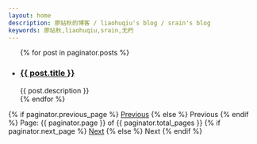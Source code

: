 ```yaml
---
layout: home
description: 廖祜秋的博客 / liaohuqiu's blog / srain's blog
keywords: 廖祜秋,liaohuqiu,srain,无朽
---
```


<ul class="article-list">
{% for post in paginator.posts %}
<li class='title-box'>
<h3><a href="{{ post.url }}">{{ post.title }}</a></h3>
<div class="title-desc">{{ post.description }}</div>
</li>
{% endfor %}
</ul>

<!-- Pagination links -->
<div class="pagination">
    {% if paginator.previous_page %}
    <a href="{{ paginator.previous_page_path }}" class="previous">Previous</a>
    {% else %}
    <span class="previous">Previous</span>
    {% endif %}
    <span class="page_number ">Page: {{ paginator.page }} of {{ paginator.total_pages }}</span>
    {% if paginator.next_page %}
    <a href="{{ paginator.next_page_path }}" class="next">Next</a>
    {% else %}
    <span class="next ">Next</span>
    {% endif %}
</div>
